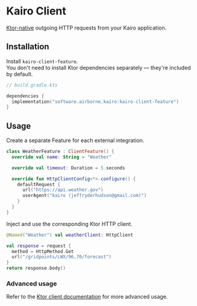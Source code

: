 # Kairo Client

[Ktor-native](https://ktor.io/docs/client-requests.html)
outgoing HTTP requests from your Kairo application.

## Installation

Install `kairo-client-feature`.\
You don't need to install Ktor dependencies separately —
they're included by default.

```kotlin
// build.gradle.kts

dependencies {
  implementation("software.airborne.kairo:kairo-client-feature")
}
```

## Usage

Create a separate Feature for each external integration.

```kotlin
class WeatherFeature : ClientFeature() {
  override val name: String = "Weather"

  override val timeout: Duration = 5.seconds

  override fun HttpClientConfig<*>.configure() {
    defaultRequest {
      url("https://api.weather.gov")
      userAgent("kairo (jeffryderhudson@gmail.com)")
    }
  }
}
```

Inject and use the corresponding Ktor HTTP client.

```kotlin
@Named("Weather") val weatherClient: HttpClient

val response = request {
  method = HttpMethod.Get
  url("/gridpoints/LWX/96,70/forecast")
}
return response.body()
```

### Advanced usage

Refer to the [Ktor client documentation](https://ktor.io/docs/client-requests.html)
for more advanced usage.
